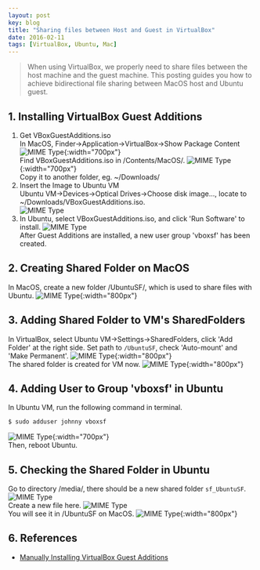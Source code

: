 ```yaml
---
layout: post
key: blog
title: "Sharing files between Host and Guest in VirtualBox"
date: 2016-02-11
tags: [VirtualBox, Ubuntu, Mac]
---
```


> When using VirtualBox, we properly need to share files between the host machine and the guest machine. This posting guides you how to achieve bidirectional file sharing between MacOS host and Ubuntu guest.

## 1. Installing VirtualBox Guest Additions
1) Get VBoxGuestAdditions.iso  
In MacOS, Finder->Application->VirtualBox->Show Package Content
![MIME Type](/public/pics/2016-02-11/virtualbox.png){:width="700px"}  
Find VBoxGuestAdditions.iso in /Contents/MacOS/.
![MIME Type](/public/pics/2016-02-11/iso.png){:width="700px"}  
Copy it to another folder, eg. ~/Downloads/  
2) Insert the Image to Ubuntu VM  
Ubuntu VM->Devices->Optical Drives->Choose disk image..., locate to ~/Downloads/VBoxGuestAdditions.iso.  
![MIME Type](/public/pics/2016-02-11/addimage.png)  
3) In Ubuntu, select VBoxGuestAdditions.iso, and click 'Run Software' to install.
![MIME Type](/public/pics/2016-02-11/installguestadditions.png)  
After Guest Additions are installed, a new user group 'vboxsf' has been created.  

## 2. Creating Shared Folder on MacOS
In MacOS, create a new folder /UbuntuSF/, which is used to share files with Ubuntu.
![MIME Type](/public/pics/2016-02-11/createsharedfolder.png){:width="800px"}  

## 3. Adding Shared Folder to VM's SharedFolders
In VirtualBox, select Ubuntu VM->Settings->SharedFolders, click 'Add Folder' at the right side. Set path to `/UbuntuSF`, check 'Auto-mount' and 'Make Permanent'.
![MIME Type](/public/pics/2016-02-11/addshare.png){:width="800px"}  
The shared folder is created for VM now.
![MIME Type](/public/pics/2016-02-11/sharedfolders.png){:width="800px"}  

## 4. Adding User to Group 'vboxsf' in Ubuntu
In Ubuntu VM, run the following command in terminal.
```sh
$ sudo adduser johnny vboxsf
```
![MIME Type](/public/pics/2016-02-11/adduser.png){:width="700px"}  
Then, reboot Ubuntu.

## 5. Checking the Shared Folder in Ubuntu
Go to directory /media/, there should be a new shared folder `sf_UbuntuSF`.
![MIME Type](/public/pics/2016-02-11/ubuntusf.png)  
Create a new file here.
![MIME Type](/public/pics/2016-02-11/sharedfile.png)  
You will see it in /UbuntuSF on MacOS.
![MIME Type](/public/pics/2016-02-11/macsf.png){:width="800px"}  

## 6. References
* [Manually Installing VirtualBox Guest Additions](https://osquest.com/2012/11/13/tip-manually-installing-virtualbox-guest-additions/)
